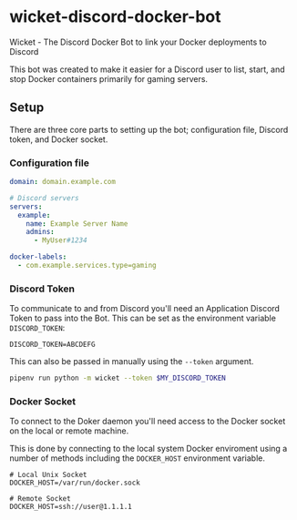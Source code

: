 # wicket-discord-docker-bot

Wicket - The Discord Docker Bot to link your Docker deployments to Discord

This bot was created to make it easier for a Discord user to list, start, and stop Docker containers primarily for gaming servers.


## Setup

There are three core parts to setting up the bot; configuration file, Discord token, and Docker socket.


### Configuration file

```yml
domain: domain.example.com

# Discord servers
servers:
  example:
    name: Example Server Name
    admins:
      - MyUser#1234

docker-labels:
  - com.example.services.type=gaming

```

### Discord Token

To communicate to and from Discord you'll need an Application Discord Token to pass into the Bot.
This can be set as the environment variable `DISCORD_TOKEN`:

```
DISCORD_TOKEN=ABCDEFG
```

This can also be passed in manually using the `--token` argument.

```bash
pipenv run python -m wicket --token $MY_DISCORD_TOKEN
```

### Docker Socket

To connect to the Doker daemon you'll need access to the Docker socket on the local or remote machine.

This is done by connecting to the local system Docker enviroment using a number of methods including the `DOCKER_HOST` environment variable.

```env
# Local Unix Socket
DOCKER_HOST=/var/run/docker.sock

# Remote Socket
DOCKER_HOST=ssh://user@1.1.1.1

```

